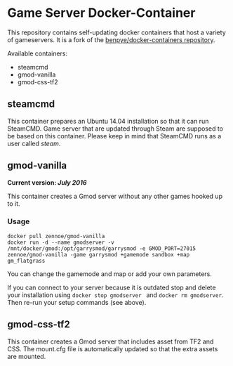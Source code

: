 # Game Server Docker-Container
This repository contains self-updating docker containers that host a variety of gameservers. It is a fork of the [benpye/docker-containers repository](https://github.com/benpye/docker-containers).

Available containers:
- steamcmd
- gmod-vanilla
- gmod-css-tf2

## steamcmd
This container prepares an Ubuntu 14.04 installation so that it can run SteamCMD. Game server that are updated through Steam are supposed to be based on this container. Please keep in mind that SteamCMD runs as a user called _steam_.

## gmod-vanilla
**Current version: _July 2016_**

This container creates a Gmod server without any other games hooked up to it.

### Usage

    docker pull zennoe/gmod-vanilla
    docker run -d --name gmodserver -v /mnt/docker/gmod:/opt/garrysmod/garrysmod -e GMOD_PORT=27015 zennoe/gmod-vanilla -game garrysmod +gamemode sandbox +map gm_flatgrass
    
You can change the gamemode and map or add your own parameters.

If you can connect to your server because it is outdated stop and delete your installation using `docker stop gmodserver ` and `docker rm gmodserver`. Then re-run your setup commands (see above).

## gmod-css-tf2
This container creates a Gmod server that includes asset from TF2 and CSS. The mount.cfg file is automatically updated so that the extra assets are mounted.